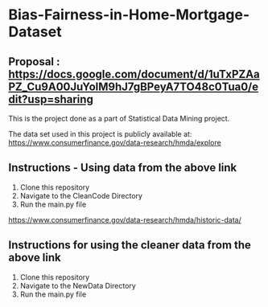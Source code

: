 # Bias-Fairness-in-Home-Mortgage-Dataset
## Proposal : https://docs.google.com/document/d/1uTxPZAaPZ_Cu9A00JuYolM9hJ7gBPeyA7TO48c0Tua0/edit?usp=sharing


This is the project done as a part of Statistical Data Mining project.

The data set used in this project is publicly available at: https://www.consumerfinance.gov/data-research/hmda/explore

## Instructions - Using data from the above link
1. Clone this repository 
2. Navigate to the CleanCode Directory
3. Run the main.py file


https://www.consumerfinance.gov/data-research/hmda/historic-data/
## Instructions for using the cleaner data from the above link
1. Clone this repository 
2. Navigate to the NewData Directory
3. Run the main.py file
